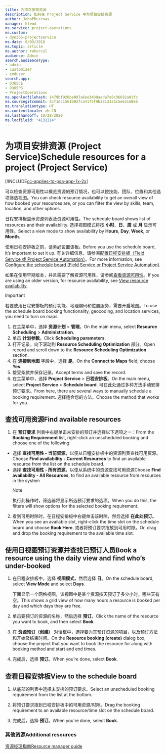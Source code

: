 ```yaml
---
title: 为项目安排资源
description: 如何在 Project Service 中为项目安排资源
author: JohnPBurrows
manager: kfend
ms.service: project-operations
ms.custom:
- dyn365-projectservice
ms.date: 8/03/2018
ms.topic: article
ms.author: ruhercul
audience: Admin
search.audienceType:
- admin
- customizer
- enduser
search.app:
- D365CE
- D365PS
- ProjectOperations
ms.openlocfilehash: 1479bf920be897a6ee3498aada7a6c36692a01fc
ms.sourcegitcommit: 4cf1dc1561b92fca4175f0b3813133c5e63ce8e6
ms.translationtype: HT
ms.contentlocale: zh-CN
ms.lasthandoff: 10/28/2020
ms.locfileid: "4132114"
---
```

# <a name="schedule-resources-for-a-project-project-service"></a><span data-ttu-id="78f1f-103">为项目安排资源 (Project Service)</span><span class="sxs-lookup"><span data-stu-id="78f1f-103">Schedule resources for a project (Project Service)</span></span>

[!INCLUDE[cc-applies-to-psa-app-1x-2x](../includes/cc-applies-to-psa-app-1x-2x.md)]

<span data-ttu-id="78f1f-104">可以检查资源可用性以概览资源的预订情况，也可以按技能、团队、位置和其他选项筛选视图。</span><span class="sxs-lookup"><span data-stu-id="78f1f-104">You can check resource availability to get an overall view of how booked your resources are, or you can filter the view by skills, team, location, and other options.</span></span>  
  
<span data-ttu-id="78f1f-105">日程安排板显示资源列表及资源可用性。</span><span class="sxs-lookup"><span data-stu-id="78f1f-105">The schedule board shows list of resources and their availability.</span></span> <span data-ttu-id="78f1f-106">选择视图模式将按 **小时**、**日**、**周** 或 **月** 显示可用性。</span><span class="sxs-lookup"><span data-stu-id="78f1f-106">Select a view mode to show availability by **Hours**, **Day**, **Week**, or **Month**.</span></span>  
  
<span data-ttu-id="78f1f-107">使用日程安排板之前，请务必设置该板。</span><span class="sxs-lookup"><span data-stu-id="78f1f-107">Before you use the schedule board, it’s important to set it up.</span></span> <span data-ttu-id="78f1f-108">有关详细信息，请参阅[配置日程安排板（Field Service 或 Project Service Automation）](https://docs.microsoft.com/dynamics365/field-service/configure-schedule-board)。</span><span class="sxs-lookup"><span data-stu-id="78f1f-108">For more information, see [Configure the schedule board (Field Service or Project Service Automation)](https://docs.microsoft.com/dynamics365/field-service/configure-schedule-board).</span></span>
  
<span data-ttu-id="78f1f-109">如果在使用早期版本，并且需要了解资源可用性，请参阅[查看资源可用性](../psa/view-resource-availability.md)。</span><span class="sxs-lookup"><span data-stu-id="78f1f-109">If you are using an older version, for resource availability, see [View resource availability](../psa/view-resource-availability.md).</span></span>  

> [!IMPORTANT]
>  <span data-ttu-id="78f1f-110">若要使用日程安排板的预订功能、地理编码和位置服务，需要开启地图。</span><span class="sxs-lookup"><span data-stu-id="78f1f-110">To use the schedule board booking functionality, geocoding, and location services, you need to turn on maps.</span></span>  
> 
> 1. <span data-ttu-id="78f1f-111">在主菜单中，选择 **资源计划** > **管理**。</span><span class="sxs-lookup"><span data-stu-id="78f1f-111">On the main menu, select **Resource Scheduling** > **Administration**.</span></span>  
> 2. <span data-ttu-id="78f1f-112">单击 **计划参数**。</span><span class="sxs-lookup"><span data-stu-id="78f1f-112">Click **Scheduling parameters**.</span></span>  
> 3. <span data-ttu-id="78f1f-113">打开记录，向下滚动到 **Resource Scheduling Optimization** 部分。</span><span class="sxs-lookup"><span data-stu-id="78f1f-113">Open record and scroll down to the **Resource Scheduling Optimization** section.</span></span>  
> 4. <span data-ttu-id="78f1f-114">在 **连接到地图** 字段中，选择 **是**。</span><span class="sxs-lookup"><span data-stu-id="78f1f-114">On the **Connect to Maps** field, choose **Yes**.</span></span>  
> 5. <span data-ttu-id="78f1f-115">接受条款并保存记录。</span><span class="sxs-lookup"><span data-stu-id="78f1f-115">Accept terms and save the record.</span></span>  
> 6. <span data-ttu-id="78f1f-116">在主菜单中，选择 **Project Service** > **日程安排板**。</span><span class="sxs-lookup"><span data-stu-id="78f1f-116">On the main menu, select **Project Service** > **Schedule board**.</span></span> <span data-ttu-id="78f1f-117">可在此处通过多种方法手动安排预订要求。</span><span class="sxs-lookup"><span data-stu-id="78f1f-117">From here, there are several ways to manually schedule a booking requirement.</span></span> <span data-ttu-id="78f1f-118">选择适合您的方法。</span><span class="sxs-lookup"><span data-stu-id="78f1f-118">Choose the method that works for you.</span></span>
  
## <a name="find-available-resources"></a><span data-ttu-id="78f1f-119">查找可用资源</span><span class="sxs-lookup"><span data-stu-id="78f1f-119">Find available resources</span></span>

1.  <span data-ttu-id="78f1f-120">在 **预订要求** 列表中右键单击未安排的预订并选择以下选项之一：</span><span class="sxs-lookup"><span data-stu-id="78f1f-120">From the **Booking Requirement** list, right-click an unscheduled booking and choose one of the following:</span></span>  
  
- <span data-ttu-id="78f1f-121">选择 **查找可用性 - 当前资源**，以便从日程安排板中的资源列表查找可用资源。</span><span class="sxs-lookup"><span data-stu-id="78f1f-121">Choose **Find availability - Current Resources** to find an available resource from the list on the schedule board.</span></span>  
- <span data-ttu-id="78f1f-122">选择 **查找可用性 - 所有资源**，以便从系统中的资源查找可用资源</span><span class="sxs-lookup"><span data-stu-id="78f1f-122">Choose **Find availability - All Resources**, to find an available resource from resources in the system</span></span>  
   > [!NOTE]
   >  <span data-ttu-id="78f1f-123">执行此操作时，筛选器将显示所选预订要求的选项。</span><span class="sxs-lookup"><span data-stu-id="78f1f-123">When you do this, the filters will show options for the selected booking requirement.</span></span>  
  
2. <span data-ttu-id="78f1f-124">看到可用时隙时，在日程安排板中右键单击该时隙，然后选择 **在此处预订**。</span><span class="sxs-lookup"><span data-stu-id="78f1f-124">When you see an available slot, right-click the time slot on the schedule board and choose **Book Here**.</span></span> <span data-ttu-id="78f1f-125">或者将预订要求拖放到可用时隙。</span><span class="sxs-lookup"><span data-stu-id="78f1f-125">Or, drag and drop the booking requirement to the available time slot.</span></span>  
  

## <a name="book-a-resource-using-the-daily-view-and-find-whos-under-booked"></a><span data-ttu-id="78f1f-126">使用日视图预订资源并查找已预订人员</span><span class="sxs-lookup"><span data-stu-id="78f1f-126">Book a resource using the daily view and find who’s under-booked</span></span>
  
1.  <span data-ttu-id="78f1f-127">在日程安排板中，选择 **视图模式**，然后选择 **日**。</span><span class="sxs-lookup"><span data-stu-id="78f1f-127">On the schedule board, select **View Mode** and select **Days**.</span></span>  
  
    <span data-ttu-id="78f1f-128">下面显示一个网格视图，该视图中是某个资源按天预订了多少小时，哪些天有空。</span><span class="sxs-lookup"><span data-stu-id="78f1f-128">This shows a grid view of how many hours a resource is booked per day and which days they are free.</span></span>  
  
2.  <span data-ttu-id="78f1f-129">单击要预订的资源的名称，然后选择 **预订**。</span><span class="sxs-lookup"><span data-stu-id="78f1f-129">Click the name of the resource you want to book, and then select **Book**.</span></span>  
  
3.  <span data-ttu-id="78f1f-130">在 **资源预订（创建）** 对话框中，选择要为其预订资源的项目，以及预订方法和开始及结束时间。</span><span class="sxs-lookup"><span data-stu-id="78f1f-130">On the **Resource booking (create)** dialog box, choose the project that you want to book the resource for along with booking method and start and end times.</span></span>  
  
4.  <span data-ttu-id="78f1f-131">完成后，选择 **预订**。</span><span class="sxs-lookup"><span data-stu-id="78f1f-131">When you’re done, select **Book**.</span></span>  
  
## <a name="view-to-the-schedule-board"></a><span data-ttu-id="78f1f-132">查看日程安排板</span><span class="sxs-lookup"><span data-stu-id="78f1f-132">View to the schedule board</span></span>
  
1.  <span data-ttu-id="78f1f-133">从底部的列表中选择未安排的预订要求。</span><span class="sxs-lookup"><span data-stu-id="78f1f-133">Select an unscheduled booking requirement from the list at the bottom.</span></span>  
  
2.  <span data-ttu-id="78f1f-134">将预订要求拖到日程安排板中的可用资源/时隙。</span><span class="sxs-lookup"><span data-stu-id="78f1f-134">Drag the booking requirement to an available resource/time slot on the schedule board.</span></span>  
  
3.  <span data-ttu-id="78f1f-135">完成后，选择 **预订**。</span><span class="sxs-lookup"><span data-stu-id="78f1f-135">When you're done, select **Book**.</span></span>  
  
### <a name="additional-resources"></a><span data-ttu-id="78f1f-136">其他资源</span><span class="sxs-lookup"><span data-stu-id="78f1f-136">Additional resources</span></span>  
 [<span data-ttu-id="78f1f-137">资源经理指南</span><span class="sxs-lookup"><span data-stu-id="78f1f-137">Resource manager guide</span></span>](../psa/resource-manager-guide.md)
